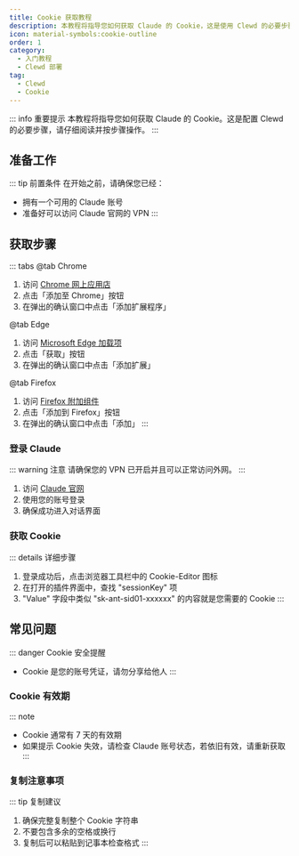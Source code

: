 ```yaml
---
title: Cookie 获取教程
description: 本教程将指导您如何获取 Claude 的 Cookie，这是使用 Clewd 的必要步骤
icon: material-symbols:cookie-outline
order: 1
category:
  - 入门教程
  - Clewd 部署
tag:
  - Clewd
  - Cookie
---
```


::: info 重要提示
本教程将指导您如何获取 Claude 的 Cookie。这是配置 Clewd 的必要步骤，请仔细阅读并按步骤操作。
:::

## 准备工作

::: tip 前置条件
在开始之前，请确保您已经：

- 拥有一个可用的 Claude 账号
- 准备好可以访问 Claude 官网的 VPN
:::

## 获取步骤

::: tabs
@tab Chrome

1. 访问 [Chrome 网上应用店](https://chrome.google.com/webstore/detail/cookie-editor/hlkenndednhfkekhgcdicdfddnkalmdm)
2. 点击「添加至 Chrome」按钮
3. 在弹出的确认窗口中点击「添加扩展程序」

@tab Edge

1. 访问 [Microsoft Edge 加载项](https://microsoftedge.microsoft.com/addons/detail/cookieeditor/neaplmfkghagebokkhpjpoebhdledlfi)
2. 点击「获取」按钮
3. 在弹出的确认窗口中点击「添加扩展」

@tab Firefox

1. 访问 [Firefox 附加组件](https://addons.mozilla.org/zh-CN/firefox/addon/cookie-editor/)
2. 点击「添加到 Firefox」按钮
3. 在弹出的确认窗口中点击「添加」
:::

### 登录 Claude

::: warning 注意
请确保您的 VPN 已开启并且可以正常访问外网。
:::

1. 访问 [Claude 官网](https://claude.ai)
2. 使用您的账号登录
3. 确保成功进入对话界面

### 获取 Cookie

::: details 详细步骤
1. 登录成功后，点击浏览器工具栏中的 Cookie-Editor 图标
2. 在打开的插件界面中，查找 "sessionKey" 项
3. "Value" 字段中类似 "sk-ant-sid01-xxxxxx" 的内容就是您需要的 Cookie
:::

## 常见问题

::: danger Cookie 安全提醒
- Cookie 是您的账号凭证，请勿分享给他人
:::

### Cookie 有效期

::: note
- Cookie 通常有 7 天的有效期
- 如果提示 Cookie 失效，请检查 Claude 账号状态，若依旧有效，请重新获取
:::

### 复制注意事项

::: tip 复制建议
1. 确保完整复制整个 Cookie 字符串
2. 不要包含多余的空格或换行
3. 复制后可以粘贴到记事本检查格式
:::
